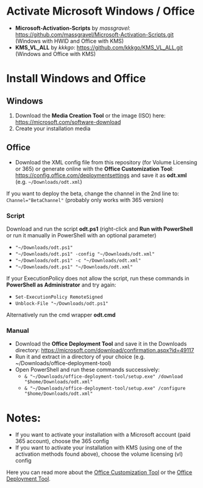 # Activate Microsoft Windows / Office

-   **Microsoft-Activation-Scripts** by _massgravel_: https://github.com/massgravel/Microsoft-Activation-Scripts.git (Windows with HWID and Office with KMS)
-   **KMS_VL_ALL** by _kkkgo_: https://github.com/kkkgo/KMS_VL_ALL.git (Windows and Office with KMS)

# Install Windows and Office

## Windows

1. Download the **Media Creation Tool** or the image (ISO) here: https://microsoft.com/software-download
1. Create your installation media

## Office

-   Download the XML config file from this repository (for Volume Licensing or 365) or generate online with the **Office Customization Tool**: https://config.office.com/deploymentsettings and save it as **odt.xml** (e.g. `~/Downloads/odt.xml`)

If you want to deploy the beta, change the channel in the 2nd line to: `Channel="BetaChannel"` (probably only works with 365 version)

### Script

Download and run the script **odt.ps1** (right-click and **Run with PowerShell** or run it manually in PowerShell with an optional parameter)

-   `"~/Downloads/odt.ps1"`
-   `"~/Downloads/odt.ps1" -config "~/Downloads/odt.xml"`
-   `"~/Downloads/odt.ps1" -c "~/Downloads/odt.xml"`
-   `"~/Downloads/odt.ps1" "~/Downloads/odt.xml"`

If your ExecutionPolicy does not allow the script, run these commands in **PowerShell as Administrator** and try again:

-   `Set-ExecutionPolicy RemoteSigned`
-   `Unblock-File "~/Downloads/odt.ps1"`

Alternatively run the cmd wrapper **odt.cmd**

### Manual

-   Download the **Office Deployment Tool** and save it in the Downloads directory: https://microsoft.com/download/confirmation.aspx?id=49117
-   Run it and extract in a directory of your choice (e.g. ~/Downloads/office-deployment-tool)
-   Open PowerShell and run these commands successively:
    -   `& "~/Downloads/office-deployment-tool/setup.exe" /download "$home/Downloads/odt.xml"`
    -   `& "~/Downloads/office-deployment-tool/setup.exe" /configure "$home/Downloads/odt.xml"`

# Notes:

-   If you want to activate your installation with a Microsoft account (paid 365 account), choose the 365 config
-   If you want to activate your installation with KMS (using one of the activation methods found above), choose the volume licensing (vl) config

Here you can read more about the [Office Customization Tool](https://docs.microsoft.com/deployoffice/overview-of-the-office-customization-tool-for-click-to-run) or the [Office Deployment Tool](https://docs.microsoft.com/deployoffice/overview-office-deployment-tool).
